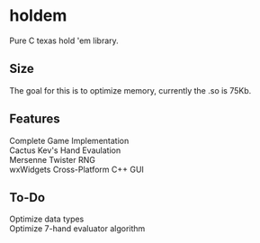 # holdem
Pure C texas hold 'em library.

## Size
The goal for this is to optimize memory, currently the .so is 75Kb.
## Features
Complete Game Implementation <br />
Cactus Kev's Hand Evaulation <br />
Mersenne Twister RNG <br />
wxWidgets Cross-Platform C++ GUI <br />

## To-Do
Optimize data types <br />
Optimize 7-hand evaluator algorithm
